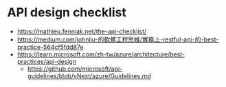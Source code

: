 # API design checklist

- https://mathieu.fenniak.net/the-api-checklist/
- https://medium.com/johnliu-的軟體工程思維/實務上-restful-api-的-best-practice-564cf5fdd87e
- https://learn.microsoft.com/zh-tw/azure/architecture/best-practices/api-design
    - https://github.com/microsoft/api-guidelines/blob/vNext/azure/Guidelines.md 